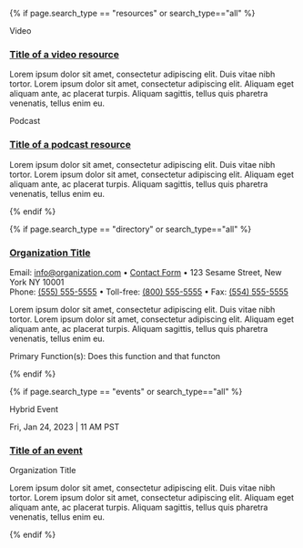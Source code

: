 {% if page.search_type == "resources" or search_type=="all" %}
<!-- video example -->
<div class="search-return-item">
  <span class="usa-tag"><i class="fa-light fa-video"></i> Video</span>
  <h3><a href="/">Title of a video resource</a></h3>
  <p>
    Lorem ipsum dolor sit amet, consectetur adipiscing elit. Duis vitae nibh tortor. Lorem ipsum dolor sit amet, consectetur adipiscing elit. Aliquam eget aliquam ante, ac placerat turpis. Aliquam sagittis, tellus quis pharetra venenatis, tellus enim eu.
  </p>
</div>

<!-- podcast example -->
<div class="search-return-item">
  <span class="usa-tag"><i class="fa-light fa-podcast"></i> Podcast</span>
  <h3><a href="/">Title of a podcast resource</a></h3>
  <p>
    Lorem ipsum dolor sit amet, consectetur adipiscing elit. Duis vitae nibh tortor. Lorem ipsum dolor sit amet, consectetur adipiscing elit. Aliquam eget aliquam ante, ac placerat turpis. Aliquam sagittis, tellus quis pharetra venenatis, tellus enim eu.
  </p>
</div>
{% endif %}

{% if page.search_type == "directory" or search_type=="all" %}
<!-- directory example -->
<div class="search-return-item">
  <h3><a href="/">Organization Title</a></h3>
  <div class="return-item-meta">
    Email: <a href="/">info@organization.com</a> • <a href="/">Contact Form</a> • 123 Sesame Street, New York NY 10001 <br />
    Phone: <a href="/">(555) 555-5555</a> • Toll-free: <a href="/">(800) 555-5555</a> • Fax: <a href="/">(554) 555-5555</a>
  </div>
  <p>
    Lorem ipsum dolor sit amet, consectetur adipiscing elit. Duis vitae nibh tortor. Lorem ipsum dolor sit amet, consectetur adipiscing elit. Aliquam eget aliquam ante, ac placerat turpis. Aliquam sagittis, tellus quis pharetra venenatis, tellus enim eu.
  </p>
  <p><span class="text-bold">Primary Function(s):</span> Does this function and that functon</p>
  <div class="org-shares">
    <i class="fa-brands fa-square-facebook"></i>
    <i class="fa-brands fa-square-twitter"></i>
    <i class="fa-brands fa-square-youtube"></i>
  </div>
</div>
{% endif %}

{% if page.search_type == "events" or search_type=="all" %}
<!-- event example -->
<div class="search-return-item">
  <span class="usa-tag"><i class="fa-light fa-compass"></i> Hybrid Event</span>
  <p class="event-meta">Fri, Jan 24, 2023 | 11 AM PST</p>
  <h3><a href="/">Title of an event</a></h3>
  <p class="event-org">Organization Title</p>
  <p>
    Lorem ipsum dolor sit amet, consectetur adipiscing elit. Duis vitae nibh tortor. Lorem ipsum dolor sit amet, consectetur adipiscing elit. Aliquam eget aliquam ante, ac placerat turpis. Aliquam sagittis, tellus quis pharetra venenatis, tellus enim eu.
  </p>
</div>
{% endif %}
